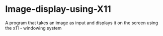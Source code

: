 # Image-display-using-X11

A program that takes an image as input and displays it on the screen using the x11 - windowing system
